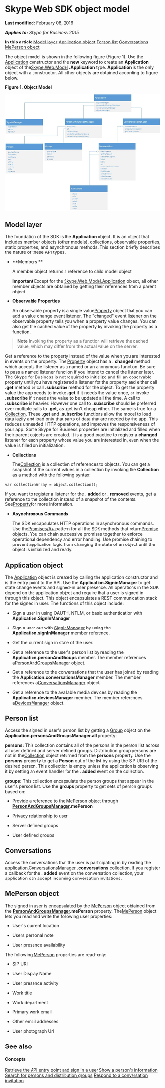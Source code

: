 
# Skype Web SDK object model

 **Last modified:** February 08, 2016

 _**Applies to:** Skype for Business 2015_

 **In this article**
[Model layer](#sectionSection0)
[Application object](#sectionSection1)
[Person list](#sectionSection2)
[Conversations](#sectionSection3)
[MePerson object](#sectionSection4)


The object model is shown in the following figure (Figure 1). Use the [Application](http://technet.microsoft.com/library/e0969542-53e2-473a-b02f-2554b01451f1%28Office.14%29.aspx) constructor and the **new** keyword to create an **Application** object of the[Skype.Web.Model](http://technet.microsoft.com/library/16bd06ac-a5d4-45c9-a99b-0236c2c056aa%28Office.14%29.aspx) **.Application** type. **Application** is the only object with a constructor. All other objects are obtained according to figure below.

**Figure 1. Object Model**


![Skype Web SDK Object Model](images/317a0cf1-8468-4657-805f-9a12440f1188.jpg)


## Model layer
<a name="sectionSection0"> </a>

The foundation of the SDK is the  **Application** object. It is an object that includes member objects (other models), collections, observable properties, static properties, and asynchronous methods. This section briefly describes the nature of these API types.


-  **Members **
    
     A member object returns a reference to child model object.
    
     **Important**  Except for the [Skype.Web.Model.Application](http://technet.microsoft.com/library/e0969542-53e2-473a-b02f-2554b01451f1.aspx) object, all other member objects are obtained by getting their references from a parent object.
-  **Observable Properties**
    
     An observable property is a single value[Property](http://technet.microsoft.com/library/75568de9-0173-45cf-a0ce-ba1e5b0da7d9%28Office.14%29.aspx) object that you can add a value change event listener. The "changed" event listener on the observable property tells you when a property value changes. You can also get the cached value of the property by invoking the property as a function.
    
>**Note**  Invoking the property as a function will retrieve the cached value, which may differ from the actual value on the server.

    
Get a reference to the property instead of the value when you are interested in events on the property. The [Property](http://technet.microsoft.com/library/75568de9-0173-45cf-a0ce-ba1e5b0da7d9%28Office.14%29.aspx) object has a . **changed** method which accepts the listener as a named or an anonymous function. Be sure to pass a named listener function if you intend to cancel the listener later.
The Skype for Business is not required to initialize and fill an observable property until you have registered a listener for the property and either call  **.get** method or call **.subscribe** method for the object. To get the property value the app needs to invoke **.get** if it needs the value once, or invoke **.subscribe** if it needs the value to be updated all the time. A call to **.subscribe** is heavier. However one call to **.subscribe** should be preferred over multiple calls to **.get**, as .get isn't cheap either.
The same is true for a [Collection](http://technet.microsoft.com/library/9136f659-0706-4637-9448-9626c879a290%28Office.14%29.aspx). These  **.get** and **.subscribe** functions allow the model to load data lazily and load only that parts of data that are needed by the app. This reduces unneeded HTTP operations, and improves the responsiveness of your app. Some Skype for Business properties are initialized and filled when their parent objects are created. It is a good practice to register a **changed** listener for each property whose value you are interested in, even when the value is filled on initialization.
    
-  **Collections**
    
     The[Collection](http://technet.microsoft.com/library/9136f659-0706-4637-9448-9626c879a290%28Office.14%29.aspx) is a collection of references to objects. You can get a snapshot of the current values in a collection by invoking the **Collection** as a method with the following syntax:
    


  ```
  var collectionArray = object.collection(); 
  ```


If you want to register a listener for the . **added** or . **removed** events, get a reference to the collection instead of a snapshot of the contents. See[Property](http://technet.microsoft.com/library/75568de9-0173-45cf-a0ce-ba1e5b0da7d9%28Office.14%29.aspx)for more information.
    
-  **Asynchronous Commands**
    
     The SDK encapsulates HTTP operations in asynchronous commands. Use the[Promises/A+ ](http://promisesaplus.com/) pattern for all the SDK methods that return[Promise](http://technet.microsoft.com/library/362628c9-9f48-4e26-8f5d-d0bae80e782d%28Office.14%29.aspx) objects. You can chain successive promises together to enforce operational dependency and error handling. Use promise chaining to prevent application logic from changing the state of an object until the object is initialized and ready.
    

## Application object
<a name="sectionSection1"> </a>

The [Application](http://technet.microsoft.com/library/e0969542-53e2-473a-b02f-2554b01451f1%28Office.14%29.aspx) object is created by calling the application constructor and is the entry point to the API. Use the **Application.SigninManager** to get state change events and signed-in user presence. All operations in the SDK depend on the application object and require that a user is signed in through this object. This object encapsulates a REST communication stack for the signed in user. The functions of this object include:


- Sign a user in using OAUTH, NTLM, or basic authentication with  **Application.SignInManager**
    
- Sign a user out with [SignInManager](http://technet.microsoft.com/library/bfb98537-a02a-4eb5-b980-007b8c46aee1%28Office.14%29.aspx) by using the **Application.signInManager** member reference.
    
- Get the current sign in state of the user.
    
- Get a reference to the user's person list by reading the  **Application.personAndGroups** member. The member references a[PersonAndGroupsManager](http://technet.microsoft.com/library/ce912c52-5bed-47b1-b4e0-ce4328297c87%28Office.14%29.aspx) object.
    
- Get a reference to the conversations that the user has joined by reading the  **Application.conversationsManager** member. The member references a[ConversationsManager](http://technet.microsoft.com/library/b412eed4-1cbe-4471-ae3d-c4f38a8f7284%28Office.14%29.aspx) object.
    
- Get a reference to the available media devices by reading the  **Application.devicesManager** member. The member references a[DevicesManager](http://technet.microsoft.com/library/0678cf66-ceec-409f-8723-6e9bb4355024%28Office.14%29.aspx) object.
    

## Person list
<a name="sectionSection2"> </a>

Access the signed in user's person list by getting a [Group](http://technet.microsoft.com/library/6cf7a1b7-d732-422b-96e6-ff8ac18cedc8%28Office.14%29.aspx) object on the **Application.personsAndGroupsManager.all** property:

 **persons:** This collection contains all of the persons in the person list across all user defined and server defined groups. Distribution group persons are not in the[Collection<Person>](http://technet.microsoft.com/library/9136f659-0706-4637-9448-9626c879a290%28Office.14%29.aspx) object returned from the **persons** property. Use the **persons** property to get a **Person** out of the list by using the SIP URI of the desired person. This collection is empty unless the application is observing it by setting an event handler for the . **added** event on the collection.

 **groups:** This collection encapsulate the person groups that appear in the user's person list. Use the **groups** property to get sets of person groups based on:


- Provide a reference to the [MePerson](http://technet.microsoft.com/library/a71b0536-3c1a-487b-b734-33e4efbea3b5%28Office.14%29.aspx) object through **[PersonAndGroupsManager](http://technet.microsoft.com/library/ce912c52-5bed-47b1-b4e0-ce4328297c87%28Office.14%29.aspx).mePerson**
    
- Privacy relationship to user
    
- Server defined groups
    
- User defined groups
    

## Conversations
<a name="sectionSection3"> </a>

Access the conversations that the user is participating in by reading the [application.ConversationsManager](http://technet.microsoft.com/library/b412eed4-1cbe-4471-ae3d-c4f38a8f7284%28Office.14%29.aspx) **.conversations** collection. If you register a callback for the . **added** event on the conversation collection, your application can accept incoming conversation invitations.


## MePerson object
<a name="sectionSection4"> </a>

The signed in user is encapsulated by the [MePerson](http://technet.microsoft.com/library/a71b0536-3c1a-487b-b734-33e4efbea3b5%28Office.14%29.aspx) object obtained from the **[PersonAndGroupsManager](http://technet.microsoft.com/library/ce912c52-5bed-47b1-b4e0-ce4328297c87%28Office.14%29.aspx).mePerson** property. The[MePerson](http://technet.microsoft.com/library/a71b0536-3c1a-487b-b734-33e4efbea3b5%28Office.14%29.aspx) object lets you read and write the following user properties:


- User's current location 
    
- Users personal note 
    
- User presence availability 
    
The following [MePerson](http://technet.microsoft.com/library/a71b0536-3c1a-487b-b734-33e4efbea3b5%28Office.14%29.aspx) properties are read-only:


- SIP URI
    
- User Display Name
    
- User presence activity
    
- Work title
    
- Work department
    
- Primary work email
    
- Other email addresses
    
- User photograph Url
    

## See also
<a name="sectionSection4"> </a>


#### Concepts


[Retrieve the API entry point and sign in a user](88a49a5e-abc6-45c5-ac9b-26da1a35d42a.md)
[Show a person's information](4b9a2a9b-552c-42a0-bb7a-c912e8c5ed0c.md)
[Search for persons and distribution groups](ae55cb04-940d-47ad-9d28-b9b99bd498da.md)
[Respond to a conversation invitation](e54cc0c9-6e2f-4d4c-9298-70fefa393071.md)
